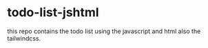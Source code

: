 # todo-list-jshtml
this repo contains the todo list using the javascript and html also the tailwindcss.
